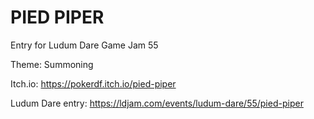 PIED PIPER
=====================================

Entry for Ludum Dare Game Jam 55

Theme: Summoning

Itch.io: https://pokerdf.itch.io/pied-piper

Ludum Dare entry: https://ldjam.com/events/ludum-dare/55/pied-piper
